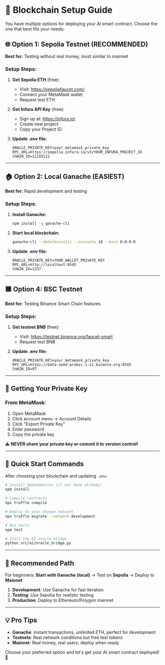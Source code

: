 # 🚀 Blockchain Setup Guide

You have multiple options for deploying your AI smart contract. Choose the one that best fits your needs:

## 🌐 Option 1: Sepolia Testnet (RECOMMENDED)

**Best for:** Testing without real money, most similar to mainnet

### Setup Steps:
1. **Get Sepolia ETH** (free):
   - Visit: https://sepoliafaucet.com/
   - Connect your MetaMask wallet
   - Request test ETH

2. **Get Infura API Key** (free):
   - Sign up at: https://infura.io/
   - Create new project
   - Copy your Project ID

3. **Update .env file:**
   ```env
   ORACLE_PRIVATE_KEY=your_metamask_private_key
   RPC_URL=https://sepolia.infura.io/v3/YOUR_INFURA_PROJECT_ID
   CHAIN_ID=11155111
   ```

---

## 🏠 Option 2: Local Ganache (EASIEST)

**Best for:** Rapid development and testing

### Setup Steps:
1. **Install Ganache:**
   ```bash
   npm install -g ganache-cli
   ```

2. **Start local blockchain:**
   ```bash
   ganache-cli --deterministic --accounts 10 --host 0.0.0.0
   ```

3. **Update .env file:**
   ```env
   ORACLE_PRIVATE_KEY=YOUR_WALLET_PRIVATE_KEY
   RPC_URL=http://localhost:8545
   CHAIN_ID=1337
   ```

---

## 🟨 Option 4: BSC Testnet

**Best for:** Testing Binance Smart Chain features

### Setup Steps:
1. **Get testnet BNB** (free):
   - Visit: https://testnet.binance.org/faucet-smart
   - Request test BNB

2. **Update .env file:**
   ```env
   ORACLE_PRIVATE_KEY=your_metamask_private_key
   RPC_URL=https://data-seed-prebsc-1-s1.binance.org:8545
   CHAIN_ID=97
   ```

---

## 🔐 Getting Your Private Key

### From MetaMask:
1. Open MetaMask
2. Click account menu → Account Details
3. Click "Export Private Key"
4. Enter password
5. Copy the private key

⚠️ **NEVER share your private key or commit it to version control!**

---

## 🚀 Quick Start Commands

After choosing your blockchain and updating `.env`:

```bash
# Install dependencies (if not done already)
npm install

# Compile contracts
npx truffle compile

# Deploy to your chosen network
npx truffle migrate --network development

# Run tests
npm test

# Start the AI oracle bridge
python src/ai/oracle_bridge.py
```

---

## 🎯 Recommended Path

For beginners: **Start with Ganache (local)** → Test on **Sepolia** → Deploy to **Mainnet**

1. **Development**: Use Ganache for fast iteration
2. **Testing**: Use Sepolia for realistic testing
3. **Production**: Deploy to Ethereum/Polygon mainnet

---

## 💡 Pro Tips

- **Ganache**: Instant transactions, unlimited ETH, perfect for development
- **Testnets**: Real network conditions but free test tokens
- **Mainnet**: Real money, real users, deploy when ready

Choose your preferred option and let's get your AI smart contract deployed! 🚀
